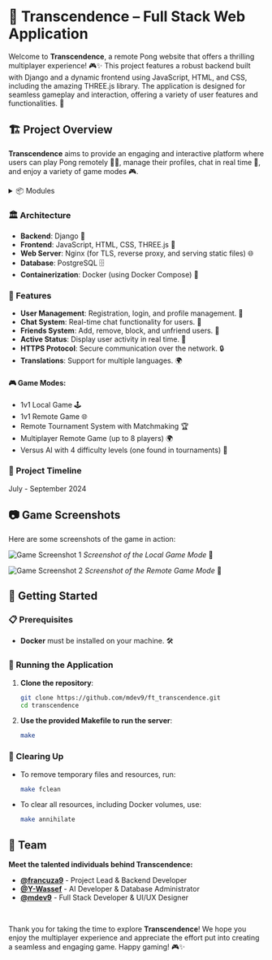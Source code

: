 # 🌌 Transcendence – Full Stack Web Application

Welcome to **Transcendence**, a remote Pong website that offers a thrilling multiplayer experience! 🎮✨ This project features a robust backend built with Django and a dynamic frontend using JavaScript, HTML, and CSS, including the amazing THREE.js library. The application is designed for seamless gameplay and interaction, offering a variety of user features and functionalities. 🚀

## 🏗️ Project Overview

**Transcendence** aims to provide an engaging and interactive platform where users can play Pong remotely 🏓🌐, manage their profiles, chat in real time 💬, and enjoy a variety of game modes 🎮. 

<details>
<summary>
   📦 Modules
</summary>
<br>
   
**Major Modules:**

- Django 🐍
- Remote Authentication 🔑
- Remote Players 🎮
- Multiplayer 🌐
- AI Opponent 🤖
- 3D Graphics 🌟
- User Management 👤
- Microservices ☁️
- Chat 💬

**Minor Modules:**

- Bootstrap 🎨
- Database 🗄️
- Multiple Languages 🌍
- Browser Compatibility 🌐
</details>


### 🏛️ Architecture

- **Backend**: Django 🐍
- **Frontend**: JavaScript, HTML, CSS, THREE.js 🎨
- **Web Server**: Nginx (for TLS, reverse proxy, and serving static files) 🌐
- **Database**: PostgreSQL 🗄️
- **Containerization**: Docker (using Docker Compose) 🐳

### 🌟 Features

- **User Management**: Registration, login, and profile management. 👤
- **Chat System**: Real-time chat functionality for users. 💬
- **Friends System**: Add, remove, block, and unfriend users. 🤝
- **Active Status**: Display user activity in real time. 🔴
- **HTTPS Protocol**: Secure communication over the network. 🔒
- **Translations**: Support for multiple languages. 🌍

#### 🎮 Game Modes:

- 1v1 Local Game 🕹️
- 1v1 Remote Game 🌐
- Remote Tournament System with Matchmaking 🏆
- Multiplayer Remote Game (up to 8 players) 🌍
- Versus AI with 4 difficulty levels (one found in tournaments) 🤖


### 📅 Project Timeline

July - September 2024

## 📷 Game Screenshots

Here are some screenshots of the game in action:

![Game Screenshot 1](path_to_your_screenshot_1.png)
*Screenshot of the Local Game Mode* 📸

![Game Screenshot 2](path_to_your_screenshot_2.png)
*Screenshot of the Remote Game Mode* 📸


## 🚀 Getting Started

### 📋 Prerequisites

- **Docker** must be installed on your machine. 🛠️

### 🏁 Running the Application

1. **Clone the repository**:

   ```bash
   git clone https://github.com/mdev9/ft_transcendence.git
   cd transcendence
   ```
2. **Use the provided Makefile to run the server**:

   ```bash
   make
   ```

### 🧹 Clearing Up

- To remove temporary files and resources, run:
   ```bash
   make fclean
   ```
- To clear all resources, including Docker volumes, use:
  ```bash
  make annihilate
  ```

## 👥 Team

**Meet the talented individuals behind **Transcendence**:**

- **[@francuza9](https://github.com/francuza9)** - Project Lead & Backend Developer
- **[@Y-Wassef](https://github.com/Y-Wassef)** - AI Developer & Database Administrator
- **[@mdev9](https://github.com/mdev9)** - Full Stack Developer & UI/UX Designer

<br>

Thank you for taking the time to explore **Transcendence**! We hope you enjoy the multiplayer experience and appreciate the effort put into creating a seamless and engaging game. Happy gaming! 🎮✨
